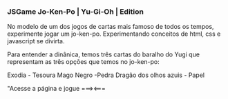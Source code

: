 ### JSGame Jo-Ken-Po | Yu-Gi-Oh | Edition


No modelo de um dos jogos de cartas mais famoso de todos os tempos, experimente jogar um jo-ken-po.
Experimentando conceitos de html, css e javascript se divirta.

Para entender a dinânica, temos três cartas do baralho do Yugi que representam as três opções que temos no jo-ken-po:

Exodia - Tesoura
Mago Negro -Pedra
Dragão dos olhos azuis - Papel

"Acesse a página e jogue ===><===
